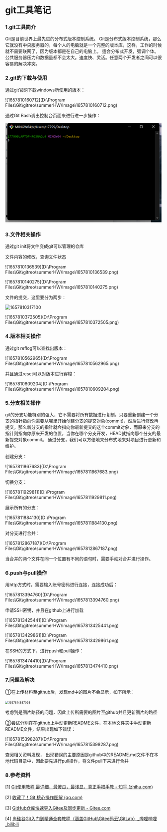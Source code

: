 # git工具笔记

### 1.git工具简介

   Git是目前世界上最先进的分布式版本控制系统。  Git是分布式版本控制系统，那么它就没有中央服务器的，每个人的电脑就是一个完整的版本库，这样，工作的时候就不需要联网了，因为版本都是在自己的电脑上。  适合分布式开发，强调个体。公共服务器压力和数据量都不会太大。速度快、灵活。任意两个开发者之间可以很容易的解决冲突。 

### 2.git的下载与使用

  通过git官网下载windows所使用的版本：

![1657810160712](D:\Program Files\Git\gitreo\summerHW\image\1657810160712.png)

  通过Git Bash调出控制台页面来进行进一步操作：

![1657809743370](https://github.com/LinkWithMe/summerHW/blob/main/image/1657809743370.png)

### 3.文件相关操作

  通过git init将文件变成git可以管理的仓库

  文件内容的修改，查询文件状态

![1657810136539](D:\Program Files\Git\gitreo\summerHW\image\1657810136539.png)

![1657810140275](D:\Program Files\Git\gitreo\summerHW\image\1657810140275.png)

  文件的提交，这里要分为两步：

![1657810317100](C:\Users\17799\AppData\Roaming\Typora\typora-user-images\1657810317100.png)

  

![1657810372505](D:\Program Files\Git\gitreo\summerHW\image\1657810372505.png)

### 4.版本相关操作

  通过git reflog可以查找出版本：

![1657810562965](D:\Program Files\Git\gitreo\summerHW\image\1657810562965.png)

  并且通过reset可以对版本进行穿梭：

![1657810609204](D:\Program Files\Git\gitreo\summerHW\image\1657810609204.png)

### 5.分支相关操作

   git的分支功能特别的强大，它不需要将所有数据进行复制，只要重新创建一个分支的指针指向你需要从哪里开始创建分支的提交对象(commit)，然后进行修改再提交，那么新分支的指针就会指向你最新提交的这个commit对象，而原来分支的指针则指向你原来开发的位置，当你在哪个分支开发，HEAD就指向那个分支的最新提交对象commit。 通过分支，我们可以方便地来分布式地来对项目进行更新和维护。

  创建分支：

![1657811867683](D:\Program Files\Git\gitreo\summerHW\image\1657811867683.png)

  切换分支：

![1657811929811](D:\Program Files\Git\gitreo\summerHW\image\1657811929811.png)

  展示所有的分支：

![1657811884130](D:\Program Files\Git\gitreo\summerHW\image\1657811884130.png)

  

  对分支进行合并：

![1657812867187](D:\Program Files\Git\gitreo\summerHW\image\1657812867187.png)

  当合并的两个文件在同一个位置有不同的语句时，需要手动对合并进行操作。

### 6.push与pull操作

  用http方式时，需要输入账号密码进行连接，连接成功后：

![1657813394760](D:\Program Files\Git\gitreo\summerHW\image\1657813394760.png)

  申请SSH密钥，并且在github上进行加载

![1657813425441](D:\Program Files\Git\gitreo\summerHW\image\1657813425441.png)

![1657813429861](D:\Program Files\Git\gitreo\summerHW\image\1657813429861.png)

  在SSH的方式下，进行push和pull操作：

![1657813474410](D:\Program Files\Git\gitreo\summerHW\image\1657813474410.png)

### 7.问题及解决

  ①在上传材料至github后，发现md中的图片不会显示，如下所示：

<img src="C:\Users\17799\AppData\Roaming\Typora\typora-user-images\1657814887058.png" alt="1657814887058" style="zoom: 67%;" />

  考虑到是图片路径的问题，因此上传所需要的图片至github并且更新图片的路径

  ②尝试分别在在github上手动更新README文件，在本地文件夹中手动更新README文件，结果出现如下错误：

![1657815398287](D:\Program Files\Git\gitreo\summerHW\image\1657815398287.png)

  查阅相关资料发现， 出现错误的主要原因是github中的README.md文件不在本地代码目录中，因此要先进行pull操作，将文件pull下来进行合并

### 8.参考资料

[1] [Git使用教程,最详细，最傻瓜，最浅显，真正手把手教 - 知乎 (zhihu.com)](https://zhuanlan.zhihu.com/p/30044692) 

[2] [收藏了！Git 核心操作图解 (qq.com)](https://mp.weixin.qq.com/s/Fg5rht0k583YvHD0pMJ_BQ) 

[3] [GitHub仓库快速导入Gitee及同步更新 - Gitee.com](https://gitee.com/help/articles/4284#article-header1) 

[4] [尚硅谷Git入门到精通全套教程（涵盖GitHub\Gitee码云\GitLab）_哔哩哔哩_bilibili](https://www.bilibili.com/video/BV1vy4y1s7k6?p=16&vd_source=2e2e5482b016884769e4190397c8bfbb) 
